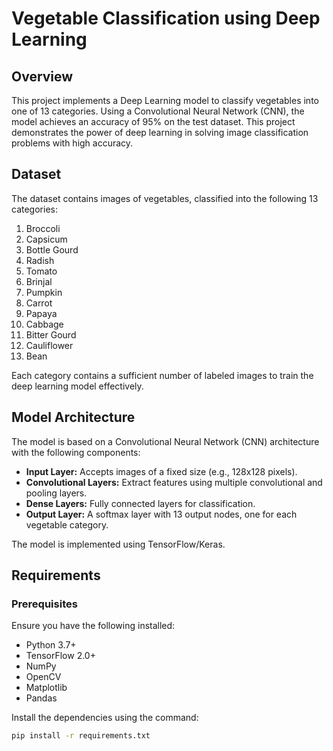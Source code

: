 # Vegetable Classification using Deep Learning

## Overview
This project implements a Deep Learning model to classify vegetables into one of 13 categories. Using a Convolutional Neural Network (CNN), the model achieves an accuracy of 95% on the test dataset. This project demonstrates the power of deep learning in solving image classification problems with high accuracy.

## Dataset
The dataset contains images of vegetables, classified into the following 13 categories:
1. Broccoli
2. Capsicum
3. Bottle Gourd
4. Radish
5. Tomato
6. Brinjal
7. Pumpkin
8. Carrot
9. Papaya
10. Cabbage
11. Bitter Gourd
12. Cauliflower
13. Bean

Each category contains a sufficient number of labeled images to train the deep learning model effectively.

## Model Architecture
The model is based on a Convolutional Neural Network (CNN) architecture with the following components:
- **Input Layer:** Accepts images of a fixed size (e.g., 128x128 pixels).
- **Convolutional Layers:** Extract features using multiple convolutional and pooling layers.
- **Dense Layers:** Fully connected layers for classification.
- **Output Layer:** A softmax layer with 13 output nodes, one for each vegetable category.

The model is implemented using TensorFlow/Keras.

## Requirements
### Prerequisites
Ensure you have the following installed:
- Python 3.7+
- TensorFlow 2.0+
- NumPy
- OpenCV
- Matplotlib
- Pandas

Install the dependencies using the command:
```bash
pip install -r requirements.txt
